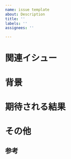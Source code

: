 ```yaml
---
name: issue template
about: Description
title: ''
labels: ''
assignees: ''

---
```


# 関連イシュー

# 背景

<!--
1. どういう理由で
2. どういう機能が必要だと思っているか
-->

# 期待される結果

<!--
欲しい機能や挙動を書く

リクエスト：
GET   `api/v1/admin/users/{user_id}`

レスポンス：
```json
{
    "id":"1",
    "name":"masaki fujie",
    "mailaddress":"masaki@fujie.jp",
    "birthday":"1992-12-01 00:00:00.000",
    "gender":"男性",
    "location":"沖縄市中央",
    "job":"自営業"
}
```
-->

# その他

## 参考

<!--
実装する際に参考にして欲しい記事のURLなどを貼る
-->
